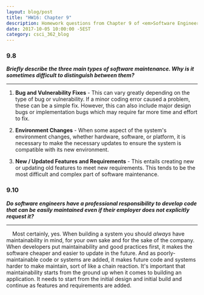 ```yaml
---
layout: blog/post
title: "HW16: Chapter 9"
description: Homework questions from Chapter 9 of <em>Software Engineering 10th Edition</em>.
date: 2017-10-05 10:00:00 -5EST
category: csci_362_blog
---
```


### 9.8
_**Briefly describe the three main types of software maintenance. Why is it sometimes difficult to distinguish between them?**_

---

1. **Bug and Vulnerability Fixes** - This can vary greatly depending on the type of bug or vulnerability. If a minor coding error caused a problem, these can be a simple fix. However, this can also include major design bugs or implementation bugs which may require far more time and effort to fix.

2. **Environment Changes** - When some aspect of the system's environment changes, whether hardware, software, or platform, it is necessary to make the necessary updates to ensure the system is compatible with its new environment.

3. **New / Updated Features and Requirements** - This entails creating new or updating old features to meet new requirements. This tends to be the most difficult and complex part of software maintenance.

### 9.10
_**Do software engineers have a professional responsibility to develop code that can be easily maintained even if their employer does not explicitly request it?**_

---

&nbsp;&nbsp;&nbsp;&nbsp;Most certainly, yes. When building a system you should _always_ have maintainability in mind, for your own sake and for the sake of the company. When developers put maintainability and good practices first, it makes the software cheaper and easier to update in the future. And as poorly-maintainable code or systems are added, it makes future code and systems harder to make maintain, sort of like a chain reaction. It's important that maintainability starts from the ground up when it comes to building an application. It needs to start from the initial design and initial build and continue as features and requirements are added.